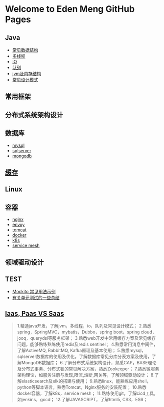 # Welcome to Eden Meng GitHub Pages

## Java
* [常见数据结构](./常见数据结构.md)
* [多线程](./java多线程.md)
* [IO](./java-io.md)
* [队列](./java-queue.md)
* [jvm及内存结构](./java-jvm.md)
* [常见设计模式](./常见设计模式.md)

## 常用框架

## 分布式系统架构设计

## 数据库
* [mysql](./mysql/index.md)
* [sqlserver](./sqlserver/index.md)
* [mongodb](./mongodb/index.md)

## [缓存](./cache/index.md) 

## Linux

## 容器
* [nginx](./nginx/index.md)
* [envoy](./envoy/index.md)
* [tomcat](./tomcat/index.md)
* [docker](./docker/index.md)
* [k8s](./k8s/index.md)
* [service mesh](./service-mesh/index.md)

## 领域驱动设计


## TEST
* [Mockito 常见用法示例](./mockito.md)
* [有关单元测试的一些总结](./unittest.md)
## [Iaas, Paas VS Saas](./Iaas,Paas&#32;VS&#32;Saas.md)

> 1.精通java开发，了解jvm，多线程，io，队列及常见设计模式；
2.熟悉spring，SpringMVC，mybatis，Dubbo，spring boot，spring cloud，jooq，querydsl等服务框架；
3.熟悉web开发中常用缓存方案及常见缓存问题，能够熟练熟练使用redis及redis sentinel；
4.熟悉常用消息中间件，了解ActiveMQ, RabbitMQ, Kafka原理及基本使用；
5.熟悉mysql，sqlserver数据库的使用及优化，了解数据库常见分库分表方案及使用，了解MongoDB数据库；
6.了解分布式系统架构设计，熟悉CAP，BASE理论及分布式事务、分布式锁的常见解决方案，熟悉Zookeeper；
7.熟悉微服务架构理论，如服务注册与发现,限流,熔断,网关等，了解领域驱动设计；
8.了解elasticsearch及elk的搭建与使用；
9.熟悉linux，能熟练应用shell，python等脚本语言，熟悉Tomcat，Nginx服务的安装配置；
10.熟悉docker容器，了解k8s，service mesh；
11.熟练使用git，了解cicd工具，如jenkins，gocd；
12.了解JAVASCRIPT，了解html5, CS3，ES6；

